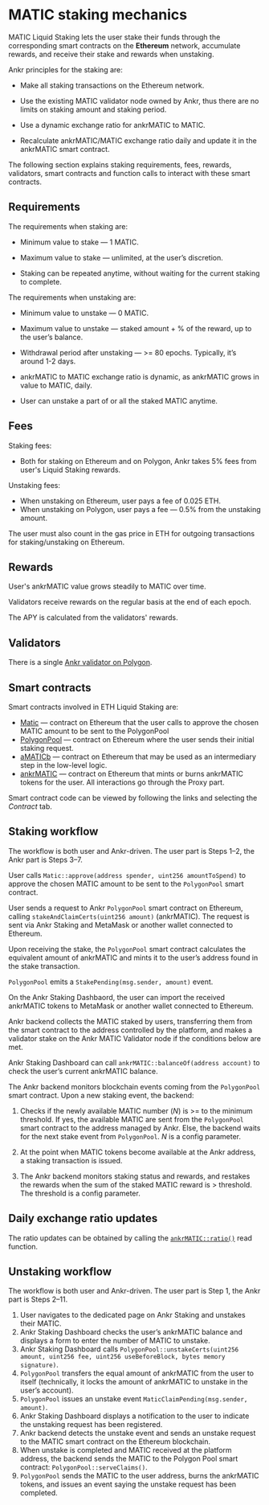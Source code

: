 # MATIC staking mechanics

MATIC Liquid Staking lets the user stake their funds through the corresponding smart contracts on the **Ethereum** network, accumulate rewards, and receive their stake and rewards when unstaking.

Ankr principles for the staking are:

* Make all staking transactions on the Ethereum network.

* Use the existing MATIC validator node owned by Ankr, thus there are no limits on staking amount and staking period.

* Use a dynamic exchange ratio for ankrMATIC to MATIC.

* Recalculate ankrMATIC/MATIC exchange ratio daily and update it in the ankrMATIC smart contract.

The following section explains staking requirements, fees, rewards, validators, smart contracts and function calls to interact with these smart contracts.


## Requirements
The requirements when staking are:

* Minimum value to stake — 1 MATIC.

* Maximum value to stake — unlimited, at the user’s discretion.

* Staking can be repeated anytime, without waiting for the current staking to complete.

The requirements when unstaking are:

* Minimum value to unstake — 0 MATIC.

* Maximum value to unstake — staked amount + % of the reward, up to the user’s balance.

* Withdrawal period after unstaking — >= 80 epochs. Typically, it’s around 1-2 days.

* ankrMATIC to MATIC exchange ratio is dynamic, as ankrMATIC grows in value to MATIC, daily.

* User can unstake a part of or all the staked MATIC anytime.


## Fees
Staking fees:
* Both for staking on Ethereum and on Polygon, Ankr takes 5% fees from user's Liquid Staking rewards. 

Unstaking fees: 
* When unstaking on Ethereum, user pays a fee of 0.025 ETH.
* When unstaking on Polygon, user pays a fee — 0.5% from the unstaking amount.

The user must also count in the gas price in ETH for outgoing transactions for staking/unstaking on Ethereum.


## Rewards
User's ankrMATIC value grows steadily to MATIC over time.

Validators receive rewards on the regular basis at the end of each epoch.

The APY is calculated from the validators' rewards.


## Validators

There is a single [Ankr validator on Polygon](https://wallet.polygon.technology/staking/validators/31). 


## Smart contracts
Smart contracts involved in ETH Liquid Staking are:
* [Matic](https://etherscan.io/address/0x7D1AfA7B718fb893dB30A3aBc0Cfc608AaCfeBB0) — contract on Ethereum that the user calls to approve the chosen MATIC amount to be sent to the PolygonPool
* [PolygonPool](https://etherscan.io/address/0xCfD4B4Bc15C8bF0Fd820B0D4558c725727B3ce89) — contract on Ethereum where the user sends their initial staking request.
* [aMATICb](https://etherscan.io/address/0x99534Ef705Df1FFf4e4bD7bbaAF9b0dFf038EbFe) — contract on Ethereum that may be used as an intermediary step in the low-level logic.
* [ankrMATIC](https://etherscan.io/token/0x26dcfbfa8bc267b250432c01c982eaf81cc5480c) — contract on Ethereum that mints or burns ankrMATIC tokens for the user. All interactions go through the Proxy part. 

Smart contract code can be viewed by following the links and selecting the *Contract* tab.


## Staking workflow
The workflow is both user and Ankr-driven. The user part is Steps 1–2, the Ankr part is Steps 3–7.

User calls `Matic::approve(address spender, uint256 amountToSpend)` to approve the chosen MATIC amount to be sent to the `PolygonPool` smart contract.

User sends a request to Ankr `PolygonPool` smart contract on Ethereum, calling `stakeAndClaimCerts(uint256 amount)` (ankrMATIC). The request is sent via Ankr Staking and MetaMask or another wallet connected to Ethereum.

Upon receiving the stake, the `PolygonPool` smart contract calculates the equivalent amount of ankrMATIC and mints it to the user’s address found in the stake transaction.

`PolygonPool` emits a `StakePending(msg.sender, amount)` event.

On the Ankr Staking Dashbaord, the user can import the received ankrMATIC tokens to MetaMask or another wallet connected to Ethereum.

Ankr backend collects the MATIC staked by users, transferring them from the smart contract to the address controlled by the platform, and makes a validator stake on the Ankr MATIC Validator node if the conditions below are met.

Ankr Staking Dashboard can call `ankrMATIC::balanceOf(address account)` to check the user’s current ankrMATIC balance.

The Ankr backend monitors blockchain events coming from the `PolygonPool` smart contract. Upon a new staking event, the backend:

1. Checks if the newly available MATIC number (*N*) is >= to the minimum threshold. If yes, the available MATIC are sent from the `PolygonPool`  smart contract to the address managed by Ankr. Else, the backend waits for the next stake event from `PolygonPool`. *N* is a config parameter.

2. At the point when MATIC tokens become available at the Ankr address, a staking transaction is issued.

3. The Ankr backend monitors staking status and rewards, and restakes the rewards when the sum of the staked MATIC reward is > threshold. The threshold is a config parameter.


## Daily exchange ratio updates

The ratio updates can be obtained by calling the [`ankrMATIC::ratio()`](https://etherscan.io/token/0x26dcfbfa8bc267b250432c01c982eaf81cc5480c#readProxyContract#F10) read function.

## Unstaking workflow

The workflow is both user and Ankr-driven. The user part is Step 1, the Ankr part is Steps 2–11.

1. User navigates to the dedicated page on Ankr Staking and unstakes their MATIC.
2. Ankr Staking Dashboard checks the user’s ankrMATIC balance and displays a form to enter the number of MATIC to unstake.
4. Ankr Staking Dashboard calls `PolygonPool::unstakeCerts(uint256 amount, uint256 fee, uint256 useBeforeBlock, bytes memory signature)`.  
5. `PolygonPool` transfers the equal amount of ankrMATIC from the user to itself (technically, it locks the amount of ankrMATIC to unstake in the user’s account).
6. `PolygonPool` issues an unstake event `MaticClaimPending(msg.sender, amount)`.
7. Ankr Staking Dashboard displays a notification to the user to indicate the unstaking request has been registered.
8. Ankr backend detects the unstake event and sends an unstake request to the MATIC smart contract on the Ethereum blockchain.
9. When unstake is completed and MATIC received at the platform address, the backend sends the MATIC to the Polygon Pool smart contract: `PolygonPool::serveClaims()`.
10. `PolygonPool` sends the MATIC to the user address, burns the ankrMATIC tokens, and issues an event saying the unstake request has been completed.